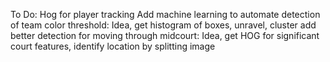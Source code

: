 To Do:
Hog for player tracking
Add machine learning to automate detection of team color threshold: Idea, get histogram of boxes, unravel, cluster
add better detection for moving through midcourt: Idea, get HOG for significant court features, identify location by splitting image
